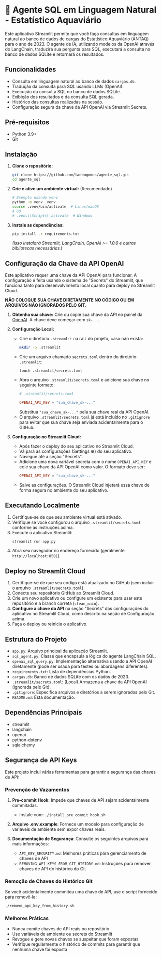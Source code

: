 # 🤖 Agente SQL em Linguagem Natural - Estatístico Aquaviário

Este aplicativo Streamlit permite que você faça consultas em linguagem natural ao banco de dados de cargas do Estatístico Aquaviário (ANTAQ) para o ano de 2023. O agente de IA, utilizando modelos da OpenAI através do LangChain, traduzirá sua pergunta para SQL, executará a consulta no banco de dados SQLite e retornará os resultados.

## Funcionalidades

*   Consulta em linguagem natural ao banco de dados `cargas.db`.
*   Tradução da consulta para SQL usando LLMs (OpenAI).
*   Execução da consulta SQL no banco de dados SQLite.
*   Exibição dos resultados e da consulta SQL gerada.
*   Histórico das consultas realizadas na sessão.
*   Configuração segura da chave da API OpenAI via Streamlit Secrets.

## Pré-requisitos

*   Python 3.9+
*   Git

## Instalação

1.  **Clone o repositório:**
    ```bash
    git clone https://github.com/tadeugomes/agente_sql.git
    cd agente_sql
    ```

2.  **Crie e ative um ambiente virtual:** (Recomendado)
    ```bash
    # Exemplo usando venv
    python -m venv .venv
    source .venv/bin/activate  # Linux/macOS
    # OU
    # .venv\\Scripts\\activate  # Windows
    ```

3.  **Instale as dependências:**
    ```bash
    pip install -r requirements.txt
    ```
    *(Isso instalará Streamlit, LangChain, OpenAI >= 1.0.0 e outras bibliotecas necessárias.)*

## Configuração da Chave da API OpenAI

Este aplicativo requer uma chave da API OpenAI para funcionar. A configuração é feita usando o sistema de "Secrets" do Streamlit, que funciona tanto para desenvolvimento local quanto para deploy no Streamlit Cloud.

**NÃO COLOQUE SUA CHAVE DIRETAMENTE NO CÓDIGO OU EM ARQUIVOS NÃO IGNORADOS PELO GIT.**

1.  **Obtenha sua chave:** Crie ou copie sua chave da API no painel da [OpenAI](https://platform.openai.com/account/api-keys). A chave deve começar com `sk-...`.

2.  **Configuração Local:**
    *   Crie o diretório `.streamlit` na raiz do projeto, caso não exista:
        ```bash
        mkdir -p .streamlit
        ```
    *   Crie um arquivo chamado `secrets.toml` dentro do diretório `.streamlit`:
        ```
        touch .streamlit/secrets.toml
        ```
    *   Abra o arquivo `.streamlit/secrets.toml` e adicione sua chave no seguinte formato:
        ```toml
        # .streamlit/secrets.toml

        OPENAI_API_KEY = "sua_chave_sk-..."
        ```
        Substitua `"sua_chave_sk-..."` pela sua chave real da API OpenAI.
    *   O arquivo `.streamlit/secrets.toml` já está incluído no `.gitignore` para evitar que sua chave seja enviada acidentalmente para o GitHub.

3.  **Configuração no Streamlit Cloud:**
    *   Após fazer o deploy do seu aplicativo no Streamlit Cloud.
    *   Vá para as configurações (Settings ⚙️) do seu aplicativo.
    *   Navegue até a seção "Secrets".
    *   Adicione uma nova variável secreta com o nome `OPENAI_API_KEY` e cole sua chave da API OpenAI como valor. O formato deve ser:
        ```toml
        OPENAI_API_KEY = "sua_chave_sk-..."
        ```
    *   Salve as configurações. O Streamlit Cloud injetará essa chave de forma segura no ambiente do seu aplicativo.

## Executando Localmente

1.  Certifique-se de que seu ambiente virtual está ativado.
2.  Verifique se você configurou o arquivo `.streamlit/secrets.toml` conforme as instruções acima.
3.  Execute o aplicativo Streamlit:
    ```bash
    streamlit run app.py
    ```
4.  Abra seu navegador no endereço fornecido (geralmente `http://localhost:8501`).

## Deploy no Streamlit Cloud

1.  Certifique-se de que seu código está atualizado no GitHub (sem incluir o arquivo `.streamlit/secrets.toml`).
2.  Conecte seu repositório GitHub ao Streamlit Cloud.
3.  Crie um novo aplicativo ou configure um existente para usar este repositório e a branch correta (`clean_main`).
4.  **Configure a chave da API** na seção "Secrets" das configurações do aplicativo no Streamlit Cloud, como descrito na seção de Configuração acima.
5.  Faça o deploy ou reinicie o aplicativo.

## Estrutura do Projeto

*   `app.py`: Arquivo principal da aplicação Streamlit.
*   `sql_agent.py`: Classe que encapsula a lógica do agente LangChain SQL.
*   `openai_sql_query.py`: Implementação alternativa usando a API OpenAI diretamente (pode ser usada para testes ou abordagens diferentes).
*   `requirements.txt`: Lista de dependências Python.
*   `cargas.db`: Banco de dados SQLite com os dados de 2023.
*   `.streamlit/secrets.toml`: (Local) Armazena a chave da API OpenAI (ignorada pelo Git).
*   `.gitignore`: Especifica arquivos e diretórios a serem ignorados pelo Git.
*   `README.md`: Esta documentação.

## Dependências Principais

- streamlit
- langchain
- openai
- python-dotenv
- sqlalchemy

## Segurança de API Keys

Este projeto inclui várias ferramentas para garantir a segurança das chaves de API:

### Prevenção de Vazamentos

1. **Pre-commit Hook**: Impede que chaves de API sejam acidentalmente commitadas.
   - Instale com: `./install_pre_commit_hook.sh`

2. **Arquivo .env.example**: Fornece um modelo para configuração de variáveis de ambiente sem expor chaves reais.

3. **Documentação de Segurança**: Consulte os seguintes arquivos para mais informações:
   - `API_KEY_SECURITY.md`: Melhores práticas para gerenciamento de chaves de API
   - `REMOVING_API_KEYS_FROM_GIT_HISTORY.md`: Instruções para remover chaves de API do histórico do Git

### Remoção de Chaves do Histórico Git

Se você acidentalmente commitou uma chave de API, use o script fornecido para removê-la:
```bash
./remove_api_key_from_history.sh
```

### Melhores Práticas

- Nunca comite chaves de API reais no repositório
- Use variáveis de ambiente ou secrets do Streamlit
- Revogue e gere novas chaves se suspeitar que foram expostas
- Verifique regularmente o histórico de commits para garantir que nenhuma chave foi exposta
